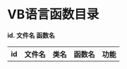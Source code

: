 # VB语言函数目录
**id. 文件名 函数名**
<table>
    <tr><th>id</th><th>文件名</th><th>类名</th><th>函数名</th><th>功能</th></tr>
</table>
